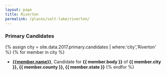 ```yaml
---
layout: page
title: Riverton
permalink: /places/salt-lake/riverton/
---
```


### Primary Candidates
{% assign city = site.data.2017.primary.candidates | where:'city','Riverton' %}
{% for member in city  %}
- <strong>[{{member.name}}](/../people/{{member.id}})</strong>, Candidate for <strong>{{ member.body }}</strong> of <strong>{{ member.city }}, {{ member.county }}, {{ member.state }}</strong>
{% endfor %}
